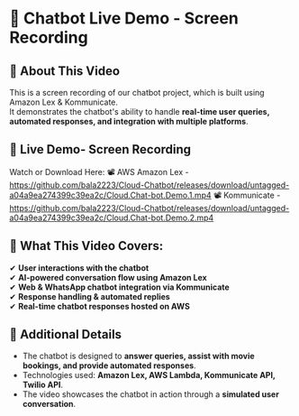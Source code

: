 # 🎥 Chatbot Live Demo - Screen Recording

## 🔹 About This Video
This is a screen recording of our chatbot project, which is built using Amazon Lex & Kommunicate.  
It demonstrates the chatbot's ability to handle **real-time user queries, automated responses, and integration with multiple platforms**.

## 🔗 Live Demo- Screen Recording
Watch or Download Here:
📽️ AWS Amazon Lex - https://github.com/bala2223/Cloud-Chatbot/releases/download/untagged-a04a9ea274399c39ea2c/Cloud.Chat-bot.Demo.1.mp4
📽️ Kommunicate - https://github.com/bala2223/Cloud-Chatbot/releases/download/untagged-a04a9ea274399c39ea2c/Cloud.Chat-bot.Demo.2.mp4

## 📌 What This Video Covers:
✔ **User interactions with the chatbot**  
✔ **AI-powered conversation flow using Amazon Lex**  
✔ **Web & WhatsApp chatbot integration via Kommunicate**  
✔ **Response handling & automated replies**  
✔ **Real-time chatbot responses hosted on AWS**  

## 📝 Additional Details
- The chatbot is designed to **answer queries, assist with movie bookings, and provide automated responses**.
- Technologies used: **Amazon Lex, AWS Lambda, Kommunicate API, Twilio API**.
- The video showcases the chatbot in action through a **simulated user conversation**.

